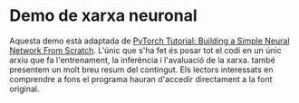 # Demo de xarxa neuronal

Aquesta demo està adaptada de [PyTorch Tutorial: Building a Simple Neural Network From Scratch](https://www.datacamp.com/tutorial/pytorch-tutorial-building-a-simple-neural-network-from-scratch). L'únic que s'ha fet és posar tot el codi en un únic arxiu que fa l'entrenament, la inferència i l'avaluació de la xarxa. també presentem un molt breu resum del contingut. Els lectors interessats en comprendre a fons el programa hauran d'accedir directament a la font original.


